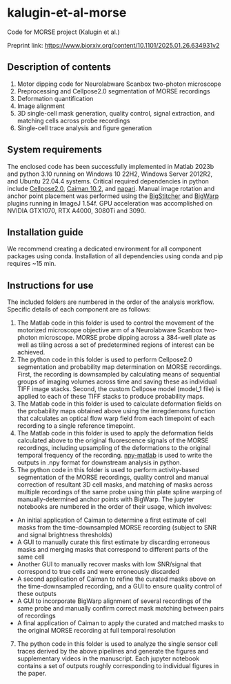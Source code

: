 # kalugin-et-al-morse
Code for MORSE project (Kalugin et al.)

Preprint link: https://www.biorxiv.org/content/10.1101/2025.01.26.634931v2

## Description of contents
1. Motor dipping code for Neurolabware Scanbox two-photon microscope
2. Preprocessing and Cellpose2.0 segmentation of MORSE recordings
3. Deformation quantification
4. Image alignment
5. 3D single-cell mask generation, quality control, signal extraction, and matching cells across probe recordings
6. Single-cell trace analysis and figure generation

## System requirements
The enclosed code has been successfully implemented in Matlab 2023b and python 3.10 running on Windows 10 22H2, Windows Server 2012R2, and Ubuntu 22.04.4 systems. Critical required dependencies in python include [Cellpose2.0](https://github.com/MouseLand/cellpose), [Caiman 10.2](https://github.com/flatironinstitute/CaImAn), and [napari](https://napari.org/stable/). Manual image rotation and anchor point placement was performed using the [BigStitcher](https://imagej.net/plugins/bigstitcher/) and [BigWarp](https://imagej.net/plugins/bigwarp) plugins running in ImageJ 1.54f. GPU acceleration was accomplished on NVIDIA GTX1070, RTX A4000, 3080Ti and 3090.

## Installation guide
We recommend creating a dedicated environment for all component packages using conda. Installation of all dependencies using conda and pip requires ~15 min.

## Instructions for use
The included folders are numbered in the order of the analysis workflow. Specific details of each component are as follows:
1. The Matlab code in this folder is used to control the movement of the motorized microscope objective arm of a Neurolabware Scanbox two-photon microscope. MORSE probe dipping across a 384-well plate as well as tiling across a set of predetermined regions of interest can be achieved.
2. The python code in this folder is used to perform Cellpose2.0 segmentation and probability map determination on MORSE recordings. First, the recording is downsampled by calculating means of sequential groups of imaging volumes across time and saving these as individual TIFF image stacks. Second, the custom Cellpose model (model_1 file) is applied to each of these TIFF stacks to produce probability maps.
3. The Matlab code in this folder is used to calculate deformation fields on the probability maps obtained above using the imregdemons function that calculates an optical flow warp field from each timepoint of each recording to a single reference timepoint.
4. The Matlab code in this folder is used to apply the deformation fields calculated above to the original fluorescence signals of the MORSE recordings, including upsampling of the deformations to the original temporal frequency of the recording. [npy-matlab](https://github.com/kwikteam/npy-matlab) is used to write the outputs in .npy format for downstream analysis in python.
5. The python code in this folder is used to perform activity-based segmentation of the MORSE recordings, quality control and manual correction of resultant 3D cell masks, and matching of masks across multiple recordings of the same probe using thin plate spline warping of manually-determined anchor points with BigWarp. The jupyter notebooks are numbered in the order of their usage, which involves:
  * An initial application of Caiman to determine a first estimate of cell masks from the time-downsampled MORSE recording (subject to SNR and signal brightness thresholds)
  * A GUI to manually curate this first estimate by discarding erroneous masks and merging masks that correspond to different parts of the same cell
  * Another GUI to manually recover masks with low SNR/signal that correspond to true cells and were erroneously discarded
  * A second application of Caiman to refine the curated masks above on the time-downsampled recording, and a GUI to ensure quality control of these outputs
  * A GUI to incorporate BigWarp alignment of several recordings of the same probe and manually confirm correct mask matching between pairs of recordings
  * A final application of Caiman to apply the curated and matched masks to the original MORSE recording at full temporal resolution
7. The python code in this folder is used to analyze the single sensor cell traces derived by the above pipelines and generate the figures and supplementary videos in the manuscript. Each jupyter notebook contains a set of outputs roughly corresponding to individual figures in the paper.
